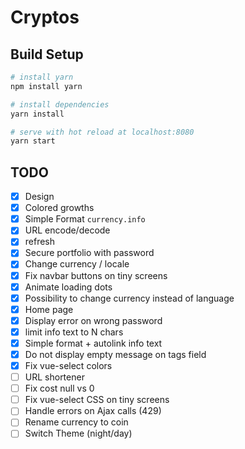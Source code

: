 # Cryptos

## Build Setup

``` bash
# install yarn
npm install yarn

# install dependencies
yarn install

# serve with hot reload at localhost:8080
yarn start
```

## TODO

- [x] Design
- [x] Colored growths
- [x] Simple Format `currency.info`
- [x] URL encode/decode
- [x] refresh
- [x] Secure portfolio with password
- [x] Change currency / locale
- [x] Fix navbar buttons on tiny screens
- [x] Animate loading dots
- [x] Possibility to change currency instead of language
- [x] Home page
- [x] Display error on wrong password
- [x] limit info text to N chars
- [x] Simple format + autolink info text
- [x] Do not display empty message on tags field
- [x] Fix vue-select colors
- [ ] URL shortener
- [ ] Fix cost null vs 0
- [ ] Fix vue-select CSS on tiny screens
- [ ] Handle errors on Ajax calls (429)
- [ ] Rename currency to coin
- [ ] Switch Theme (night/day)
